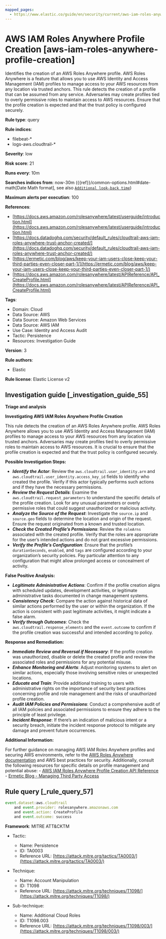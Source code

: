 ```yaml
---
mapped_pages:
  - https://www.elastic.co/guide/en/security/current/aws-iam-roles-anywhere-profile-creation.html
---
```


# AWS IAM Roles Anywhere Profile Creation [aws-iam-roles-anywhere-profile-creation]

Identifies the creation of an AWS Roles Anywhere profile. AWS Roles Anywhere is a feature that allows you to use AWS Identity and Access Management (IAM) profiles to manage access to your AWS resources from any location via trusted anchors. This rule detects the creation of a profile that can be assumed from any service. Adversaries may create profiles tied to overly permissive roles to maintain access to AWS resources. Ensure that the profile creation is expected and that the trust policy is configured securely.

**Rule type**: query

**Rule indices**:

* filebeat-*
* logs-aws.cloudtrail-*

**Severity**: low

**Risk score**: 21

**Runs every**: 10m

**Searches indices from**: now-30m ({{ref}}/common-options.html#date-math[Date Math format], see also [`Additional look-back time`](docs-content://solutions/security/detect-and-alert/create-detection-rule.md#rule-schedule))

**Maximum alerts per execution**: 100

**References**:

* [https://docs.aws.amazon.com/rolesanywhere/latest/userguide/introduction.html](https://docs.aws.amazon.com/rolesanywhere/latest/userguide/introduction.html)
* [https://docs.datadoghq.com/security/default_rules/cloudtrail-aws-iam-roles-anywhere-trust-anchor-created/](https://docs.datadoghq.com/security/default_rules/cloudtrail-aws-iam-roles-anywhere-trust-anchor-created/)
* [https://ermetic.com/blog/aws/keep-your-iam-users-close-keep-your-third-parties-even-closer-part-1/](https://ermetic.com/blog/aws/keep-your-iam-users-close-keep-your-third-parties-even-closer-part-1/)
* [https://docs.aws.amazon.com/rolesanywhere/latest/APIReference/API_CreateProfile.html](https://docs.aws.amazon.com/rolesanywhere/latest/APIReference/API_CreateProfile.html)

**Tags**:

* Domain: Cloud
* Data Source: AWS
* Data Source: Amazon Web Services
* Data Source: AWS IAM
* Use Case: Identity and Access Audit
* Tactic: Persistence
* Resources: Investigation Guide

**Version**: 3

**Rule authors**:

* Elastic

**Rule license**: Elastic License v2

## Investigation guide [_investigation_guide_55]

**Triage and analysis**

**Investigating AWS IAM Roles Anywhere Profile Creation**

This rule detects the creation of an AWS Roles Anywhere profile. AWS Roles Anywhere allows you to use AWS Identity and Access Management (IAM) profiles to manage access to your AWS resources from any location via trusted anchors. Adversaries may create profiles tied to overly permissive roles to maintain access to AWS resources. It is crucial to ensure that the profile creation is expected and that the trust policy is configured securely.

**Possible Investigation Steps:**

* ***Identify the Actor***: Review the `aws.cloudtrail.user_identity.arn` and `aws.cloudtrail.user_identity.access_key_id` fields to identify who created the profile. Verify if this actor typically performs such actions and if they have the necessary permissions.
* ***Review the Request Details***: Examine the `aws.cloudtrail.request_parameters` to understand the specific details of the profile creation. Look for any unusual parameters or overly permissive roles that could suggest unauthorized or malicious activity.
* ***Analyze the Source of the Request***: Investigate the `source.ip` and `source.geo` fields to determine the location and origin of the request. Ensure the request originated from a known and trusted location.
* ***Check the Created Profile’s Permissions***: Review the `roleArns` associated with the created profile. Verify that the roles are appropriate for the user’s intended actions and do not grant excessive permissions.
* ***Verify the Profile’s Configuration***: Ensure that the profile’s `durationSeconds`, `enabled`, and `tags` are configured according to your organization’s security policies. Pay particular attention to any configuration that might allow prolonged access or concealment of activity.

**False Positive Analysis:**

* ***Legitimate Administrative Actions***: Confirm if the profile creation aligns with scheduled updates, development activities, or legitimate administrative tasks documented in change management systems.
* ***Consistency Check***: Compare the action against historical data of similar actions performed by the user or within the organization. If the action is consistent with past legitimate activities, it might indicate a false alarm.
* ***Verify through Outcomes***: Check the `aws.cloudtrail.response_elements` and the `event.outcome` to confirm if the profile creation was successful and intended according to policy.

**Response and Remediation:**

* ***Immediate Review and Reversal if Necessary***: If the profile creation was unauthorized, disable or delete the created profile and review the associated roles and permissions for any potential misuse.
* ***Enhance Monitoring and Alerts***: Adjust monitoring systems to alert on similar actions, especially those involving sensitive roles or unexpected locations.
* ***Educate and Train***: Provide additional training to users with administrative rights on the importance of security best practices concerning profile and role management and the risks of unauthorized profile creation.
* ***Audit IAM Policies and Permissions***: Conduct a comprehensive audit of all IAM policies and associated permissions to ensure they adhere to the principle of least privilege.
* ***Incident Response***: If there’s an indication of malicious intent or a security breach, initiate the incident response protocol to mitigate any damage and prevent future occurrences.

**Additional Information:**

For further guidance on managing AWS IAM Roles Anywhere profiles and securing AWS environments, refer to the [AWS Roles Anywhere documentation](https://docs.aws.amazon.com/rolesanywhere/latest/userguide/introduction.html) and AWS best practices for security. Additionally, consult the following resources for specific details on profile management and potential abuse: - [AWS IAM Roles Anywhere Profile Creation API Reference](https://docs.aws.amazon.com/rolesanywhere/latest/APIReference/API_CreateProfile.html) - [Ermetic Blog - Managing Third Party Access](https://ermetic.com/blog/aws/keep-your-iam-users-close-keep-your-third-parties-even-closer-part-1/)


## Rule query [_rule_query_57]

```js
event.dataset:aws.cloudtrail
    and event.provider: rolesanywhere.amazonaws.com
    and event.action: CreateProfile
    and event.outcome: success
```

**Framework**: MITRE ATT&CKTM

* Tactic:

    * Name: Persistence
    * ID: TA0003
    * Reference URL: [https://attack.mitre.org/tactics/TA0003/](https://attack.mitre.org/tactics/TA0003/)

* Technique:

    * Name: Account Manipulation
    * ID: T1098
    * Reference URL: [https://attack.mitre.org/techniques/T1098/](https://attack.mitre.org/techniques/T1098/)

* Sub-technique:

    * Name: Additional Cloud Roles
    * ID: T1098.003
    * Reference URL: [https://attack.mitre.org/techniques/T1098/003/](https://attack.mitre.org/techniques/T1098/003/)



